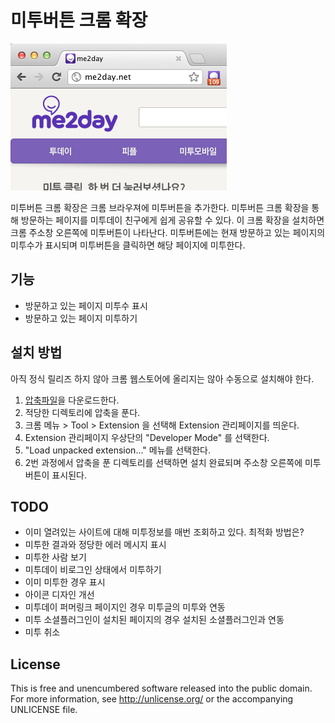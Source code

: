# 미투버튼 크롬 확장

![미투버튼 설치 예](https://github.com/codian/metoo-for-chrome/raw/master/images/screen_shot.png)

미투버튼 크롬 확장은 크롬 브라우져에 미투버튼을 추가한다. 
미투버튼 크롬 확장을 통해 방문하는 페이지를 미투데이 친구에게 쉽게 공유할 수 있다.
이 크롬 확장을 설치하면 크롬 주소창 오른쪽에 미투버튼이 나타난다. 
미투버튼에는 현재 방문하고 있는 페이지의 미투수가 표시되며 미투버튼을 클릭하면 해당 페이지에 미투한다.

## 기능

* 방문하고 있는 페이지 미투수 표시
* 방문하고 있는 페이지 미투하기

## 설치 방법

아직 정식 릴리즈 하지 않아 크롬 웹스토어에 올리지는 않아 수동으로 설치해야 한다.

1. [압축파일](https://github.com/codian/metoo-for-chrome/archives/master)을 다운로드한다.
2. 적당한 디렉토리에 압축을 푼다.
3. 크롬 메뉴 > Tool > Extension 을 선택해 Extension 관리페이지를 띄운다.
4. Extension 관리페이지 우상단의 "Developer Mode" 를 선택한다.
5. "Load unpacked extension..." 메뉴를 선택한다.
6. 2번 과정에서 압축을 푼 디렉토리를 선택하면 설치 완료되며 주소창 오른쪽에 미투버튼이 표시된다. 

## TODO

* 이미 열려있는 사이트에 대해 미투정보를 매번 조회하고 있다. 최적화 방법은?
* 미투한 결과와 정당한 에러 메시지 표시
* 미투한 사람 보기
* 미투데이 비로그인 상태에서 미투하기
* 이미 미투한 경우 표시
* 아이콘 디자인 개선
* 미투데이 퍼머링크 페이지인 경우 미투글의 미투와 연동
* 미투 소셜플러그인이 설치된 페이지의 경우 설치된 소셜플러그인과 연동
* 미투 취소

## License

This is free and unencumbered software released into the public domain. 
For more information, see http://unlicense.org/ or the accompanying UNLICENSE file.